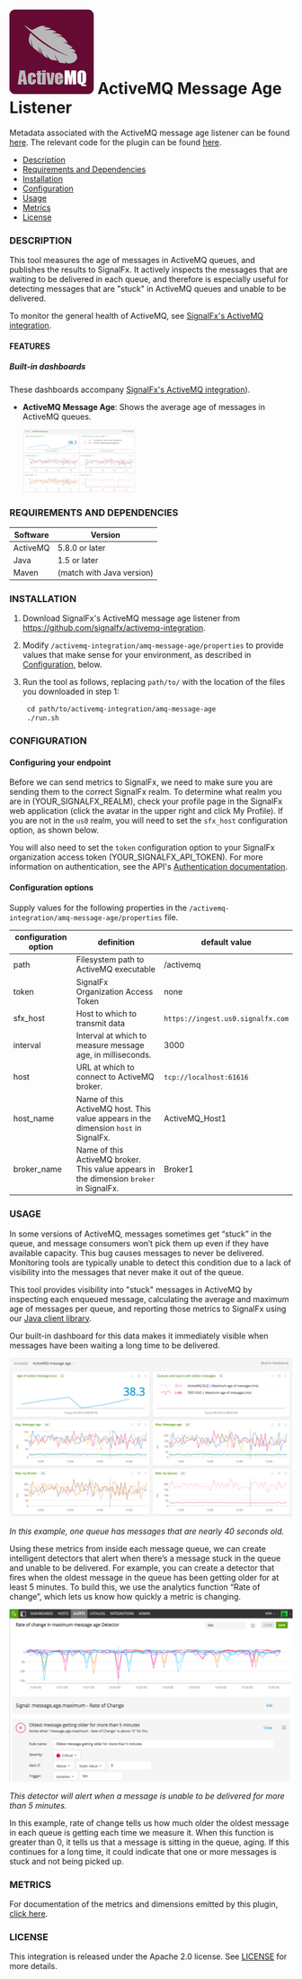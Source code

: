 # ![](./img/integrations_activemq.png) ActiveMQ Message Age Listener

Metadata associated with the ActiveMQ message age listener can be found <a target="_blank" href="https://github.com/signalfx/integrations/tree/release/amq-message-age">here</a>. The relevant code for the plugin can be found <a target="_blank" href="https://github.com/signalfx/activemq-integration">here</a>.

- [Description](#description)
- [Requirements and Dependencies](#requirements-and-dependencies)
- [Installation](#installation)
- [Configuration](#configuration)
- [Usage](#usage)
- [Metrics](#metrics)
- [License](#license)

### DESCRIPTION

This tool measures the age of messages in ActiveMQ queues, and publishes the results to SignalFx. It actively inspects the messages that are waiting to be delivered in each queue, and therefore is especially useful for detecting messages that are "stuck" in ActiveMQ queues and unable to be delivered.

To monitor the general health of ActiveMQ, see [SignalFx's ActiveMQ integration](https://github.com/signalfx/integrations/tree/master/activemq)[](sfx_link:activemq).

#### FEATURES

##### Built-in dashboards

These dashboards accompany [SignalFx's ActiveMQ integration](https://github.com/signalfx/integrations/tree/master/activemq)[](sfx_link:activemq)).

- **ActiveMQ Message Age**: Shows the average age of messages in ActiveMQ queues.

  [<img src='./img/dashboard_activemq_messageage.png' width=200px>](./img/dashboard_activemq_messageage.png)

### REQUIREMENTS AND DEPENDENCIES

| Software  | Version        |
|-----------|----------------|
| ActiveMQ  | 5.8.0 or later |
| Java | 1.5 or later |
| Maven | (match with Java version) |

### INSTALLATION

1. Download SignalFx's ActiveMQ message age listener from <a target="_blank" href="https://github.com/signalfx/activemq-integration">https://github.com/signalfx/activemq-integration</a>.

2. Modify `/activemq-integration/amq-message-age/properties` to provide values that make sense for your environment, as described in [Configuration](#configuration), below.

3. Run the tool as follows, replacing `path/to/` with the location of the files you downloaded in step 1:

        cd path/to/activemq-integration/amq-message-age
        ./run.sh


### CONFIGURATION

#### Configuring your endpoint

Before we can send metrics to SignalFx, we need to make sure you are sending them to the correct SignalFx realm.
To determine what realm you are in (YOUR_SIGNALFX_REALM), check your profile page in the SignalFx web application (click the avatar in the upper right and click My Profile).
If you are not in the `us0` realm, you will need to set the `sfx_host` configuration option, as shown below.

You will also need to set the `token` configuration option to your SignalFx organization access token (YOUR_SIGNALFX_API_TOKEN).
For more information on authentication, see the API's [Authentication documentation](https://developers.signalfx.com/basics/authentication.html).

#### Configuration options

Supply values for the following properties in the `/activemq-integration/amq-message-age/properties` file.

| configuration option | definition | default value |
| ---------------------|------------|---------------|
| path | Filesystem path to ActiveMQ executable | <Path-To-ActiveMQ-Executable>/activemq |
| token | SignalFx Organization Access Token | none |
| sfx\_host | Host to which to transmit data | `https://ingest.us0.signalfx.com` |
| interval | Interval at which to measure message age, in milliseconds. | 3000 |
| host | URL at which to connect to ActiveMQ broker. | `tcp://localhost:61616` |
| host\_name | Name of this ActiveMQ host. This value appears in the dimension `host` in SignalFx. | ActiveMQ_Host1 |
| broker\_name | Name of this ActiveMQ broker. This value appears in the dimension `broker` in SignalFx. | Broker1 |

### USAGE

In some versions of ActiveMQ, messages sometimes get “stuck” in the queue, and message consumers won’t pick them up even if they have available capacity. This bug causes messages to never be delivered. Monitoring tools are typically unable to detect this condition due to a lack of visibility into the messages that never make it out of the queue.

This tool provides visibility into "stuck" messages in ActiveMQ by inspecting each enqueued message, calculating the average and maximum age of messages per queue, and reporting those metrics to SignalFx using our <a target="_blank" href="https://github.com/signalfx/integrations/tree/master/lib-java">Java client library</a>.

Our built-in dashboard for this data makes it immediately visible when messages have been waiting a long time to be delivered.

![](./img/dashboard_activemq_messageage.png)

*In this example, one queue has messages that are nearly 40 seconds old.*

Using these metrics from inside each message queue, we can create intelligent detectors that alert when there’s a message stuck in the queue and unable to be delivered. For example, you can create a detector that fires when the oldest message in the queue has been getting older for at least 5 minutes. To build this, we use the analytics function “Rate of change”, which lets us know how quickly a metric is changing.

![](./img/detector_activemq_messageage.png)

*This detector will alert when a message is unable to be delivered for more than 5 minutes.*

In this example, rate of change tells us how much older the oldest message in each queue is getting each time we measure it. When this function is greater than 0, it tells us that a message is sitting in the queue, aging. If this continues for a long time, it could indicate that one or more messages is stuck and not being picked up.

### METRICS

For documentation of the metrics and dimensions emitted by this plugin, [click here](./docs).

### LICENSE

This integration is released under the Apache 2.0 license. See [LICENSE](./LICENSE) for more details.
